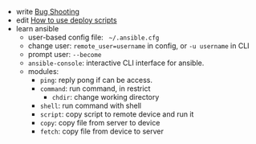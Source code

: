 * write [Bug Shooting](https://wiki.ith.intel.com/display/LINUXAUDIO/Bug+Shooting)
* edit [How to use deploy scripts](https://wiki.ith.intel.com/display/LINUXAUDIO/How+to+use+deploy+scripts)
* learn ansible
  * user-based config file: ` ~/.ansible.cfg`
  * change user: `remote_user=username` in config, or `-u username` in CLI
  * prompt user: `--become`
  * `ansible-console`: interactive CLI interface for ansible.
  * modules:
    * `ping`: reply pong if can be access.
    * `command`: run command, in restrict
      * `chdir`: change working directory
    * `shell`: run command with shell
    * `script`: copy script to remote device and run it
    * `copy`: copy file from server to device
    * `fetch`: copy file from device to server
